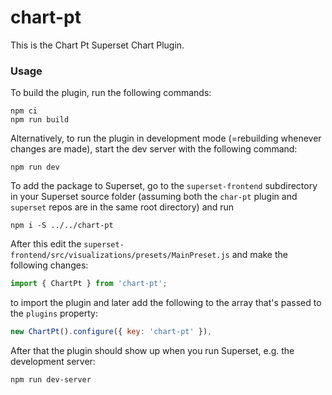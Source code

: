 # chart-pt

This is the Chart Pt Superset Chart Plugin.

### Usage

To build the plugin, run the following commands:

```
npm ci
npm run build
```

Alternatively, to run the plugin in development mode (=rebuilding whenever changes are made), start the dev server with the following command:

```
npm run dev
```

To add the package to Superset, go to the `superset-frontend` subdirectory in your Superset source folder (assuming both the `char-pt` plugin and `superset` repos are in the same root directory) and run
```
npm i -S ../../chart-pt
```

After this edit the `superset-frontend/src/visualizations/presets/MainPreset.js` and make the following changes:

```js
import { ChartPt } from 'chart-pt';
```

to import the plugin and later add the following to the array that's passed to the `plugins` property:
```js
new ChartPt().configure({ key: 'chart-pt' }),
```

After that the plugin should show up when you run Superset, e.g. the development server:

```
npm run dev-server
```
